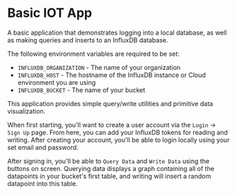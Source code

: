 # Basic IOT App

A basic application that demonstrates logging into a local database, as well as making queries and inserts to an InfluxDB database.

The following environment variables are required to be set:

- `INFLUXDB_ORGANIZATION` - The name of your organization
- `INFLUXDB_HOST` - The hostname of the InfluxDB instance or Cloud environment you are using
- `INFLUXDB_BUCKET` - The name of your bucket

This application provides simple query/write utilities and primitive data visualization.

When first starting, you'll want to create a user account via the `Login` -> `Sign Up` page. From here, you can add your InfluxDB tokens for reading and writing. After creating your account, you'll be able to login locally using your set email and password.

After signing in, you'll be able to `Query Data` and `Write Data` using the buttons on screen. Querying data displays a graph containing all of the datapoints in your bucket's first table, and writing will insert a random datapoint into this table.
